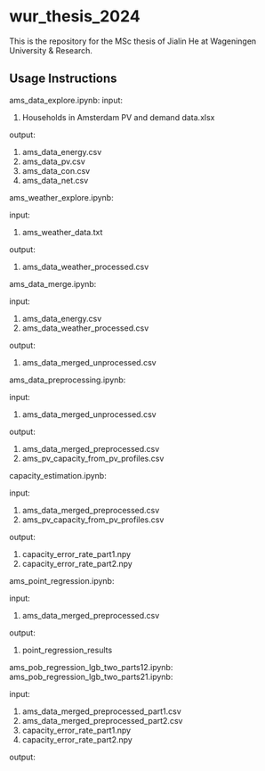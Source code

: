 # wur_thesis_2024
This is the repository for the MSc thesis of Jialin He at Wageningen University & Research. 

## Usage Instructions

ams_data_explore.ipynb:
input: 
1. Households in Amsterdam PV and demand data.xlsx

output: 
1. ams_data_energy.csv
2. ams_data_pv.csv
3. ams_data_con.csv
4. ams_data_net.csv

ams_weather_explore.ipynb:

input: 
1. ams_weather_data.txt
   
output: 
1. ams_data_weather_processed.csv

ams_data_merge.ipynb:

input: 
1. ams_data_energy.csv
2. ams_data_weather_processed.csv

output: 
1. ams_data_merged_unprocessed.csv


ams_data_preprocessing.ipynb:

input: 
1. ams_data_merged_unprocessed.csv

output: 
1. ams_data_merged_preprocessed.csv
2. ams_pv_capacity_from_pv_profiles.csv

capacity_estimation.ipynb:

input:
1. ams_data_merged_preprocessed.csv
2. ams_pv_capacity_from_pv_profiles.csv

output: 
1. capacity_error_rate_part1.npy
2. capacity_error_rate_part2.npy

ams_point_regression.ipynb:

input: 
1. ams_data_merged_preprocessed.csv

output: 
1. point_regression_results


ams_pob_regression_lgb_two_parts12.ipynb:
ams_pob_regression_lgb_two_parts21.ipynb:

input:
1. ams_data_merged_preprocessed_part1.csv
2. ams_data_merged_preprocessed_part2.csv
3. capacity_error_rate_part1.npy
4. capacity_error_rate_part2.npy
   
output:
